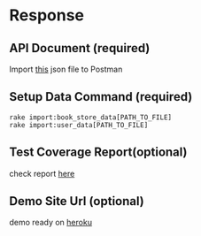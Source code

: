 # Response
## API Document (required)
  Import [this](#) json file to Postman

## Setup Data Command (required)
  `rake import:book_store_data[PATH_TO_FILE]`  
  `rake import:user_data[PATH_TO_FILE]`

## Test Coverage Report(optional)
  check report [here](#)

## Demo Site Url (optional)
  demo ready on [heroku](#)
